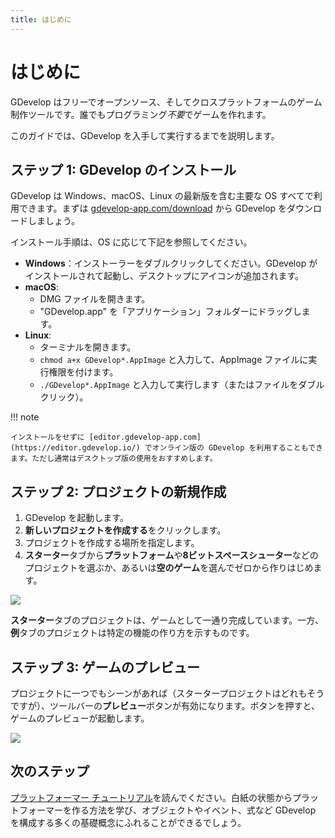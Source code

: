 ```yaml
---
title: はじめに
---
```

# はじめに

GDevelop はフリーでオープンソース、そしてクロスプラットフォームのゲーム制作ツールです。誰でもプログラミング*不要*でゲームを作れます。

このガイドでは、GDevelop を入手して実行するまでを説明します。

## ステップ 1: GDevelop のインストール

GDevelop は Windows、macOS、Linux の最新版を含む主要な OS すべてで利用できます。まずは [gdevelop-app.com/download](https://gdevelop-app.com/download/) から GDevelop をダウンロードしましょう。

インストール手順は、OS に応じて下記を参照してください。

* **Windows**：インストーラーをダブルクリックしてください。GDevelop がインストールされて起動し、デスクトップにアイコンが追加されます。
* **macOS**:
  *  DMG ファイルを開きます。
  *  "GDevelop.app" を「アプリケーション」フォルダーにドラッグします。
* **Linux**:
  *  ターミナルを開きます。 
  *  `chmod a+x GDevelop*.AppImage` と入力して、AppImage ファイルに実行権限を付けます。
  *   `./GDevelop*.AppImage` と入力して実行します（またはファイルをダブルクリック）。

!!! note

    インストールをせずに [editor.gdevelop-app.com](https://editor.gdevelop.io/) でオンライン版の GDevelop を利用することもできます。ただし通常はデスクトップ版の使用をおすすめします。

## ステップ 2: プロジェクトの新規作成

1. GDevelop を起動します。
2. **新しいプロジェクトを作成する**をクリックします。
3. プロジェクトを作成する場所を指定します。
4. **スターター**タブから**プラットフォーム**や**8ビットスペースシューター**などのプロジェクトを選ぶか、あるいは**空のゲーム**を選んでゼロから作りはじめます。

![](/gdevelop5/getting-started-create-new-project.jpg)

**スターター**タブのプロジェクトは、ゲームとして一通り完成しています。一方、**例**タブのプロジェクトは特定の機能の作り方を示すものです。

## ステップ 3: ゲームのプレビュー

プロジェクトに一つでもシーンがあれば（スタータープロジェクトはどれもそうですが）、ツールバーの**プレビュー**ボタンが有効になります。ボタンを押すと、ゲームのプレビューが起動します。

![](/gdevelop5/getting-started-preview-button.jpg)

## 次のステップ

[プラットフォーマー チュートリアル](/ja/gdevelop5/tutorials/platformer)を読んでください。白紙の状態からプラットフォーマーを作る方法を学び、オブジェクトやイベント、式など GDevelop を構成する多くの基礎概念にふれることができるでしょう。